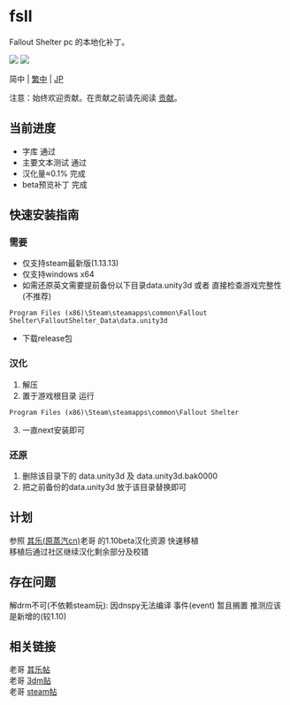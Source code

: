 # fsll
Fallout Shelter pc 的本地化补丁。<br>

[![](https://img.shields.io/badge/release-v0.1.0-98c6f4?style=flat.svg)](https://github.com/mkitto/fsll/releases/tag/v0.1.0)
![](https://img.shields.io/github/last-commit/mkitto/fsll?style=flat)

简中 | [繁中](https://github.com/mkitto/fsll/blob/main/README_tc.md) | [JP](https://github.com/mkitto/fsll/blob/main/README_ja-JP.md) 

注意：始终欢迎贡献。在贡献之前请先阅读 [贡献](https://github.com/mkitto/fsll/blob/development/CONTRIBUTING.md)。

## 当前进度
* 字库 通过 <br>
* 主要文本测试 通过 <br>
* 汉化量≈0.1% 完成 <br>
* beta预览补丁 完成 <br>

## 快速安装指南

### 需要
* 仅支持steam最新版(1.13.13) <br>
* 仅支持windows x64 <br>
* 如需还原英文需要提前备份以下目录data.unity3d 或者 直接检查游戏完整性(不推荐) <br>
```
Program Files (x86)\Steam\steamapps\common\Fallout Shelter\FalloutShelter_Data\data.unity3d
```
* 下载release包 <br>
### 汉化
1. 解压
2. 置于游戏根目录 运行 <br>
```
Program Files (x86)\Steam\steamapps\common\Fallout Shelter
```
3. 一直next安装即可 <br>
### 还原
1. 删除该目录下的 data.unity3d 及 data.unity3d.bak0000 <br>
2. 把之前备份的data.unity3d 放于该目录替换即可 <br>

## 计划
参照 [其乐(原蒸汽cn)](https://keylol.com/t242557-1-1)老哥 的1.10beta汉化资源 快速移植 <br>
移植后通过社区继续汉化剩余部分及校错 <br>

## 存在问题
解drm不可(不依赖steam玩): 因dnspy无法编译 事件(event) 暂且搁置 推测应该是新增的(较1.10)

## 相关链接
老哥 [其乐帖](https://keylol.com/t242557-1-1) <br>
老哥 [3dm贴](https://bbs.3dmgame.com/forum.php?mod=viewthread&tid=5507287) <br>
老哥 [steam帖](https://steamcommunity.com/id/vincl/recommended/588430/) <br>


